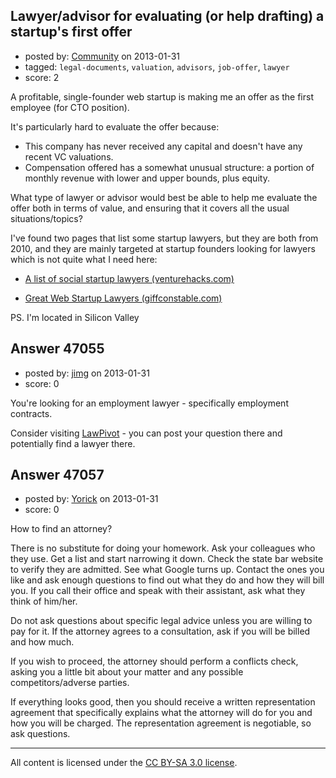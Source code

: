 ## Lawyer/advisor for evaluating (or help drafting) a startup's first offer

- posted by: [Community](https://stackexchange.com/users/-1/-1-community) on 2013-01-31
- tagged: `legal-documents`, `valuation`, `advisors`, `job-offer`, `lawyer`
- score: 2

A profitable, single-founder web startup is making me an offer as the first employee (for CTO position).

It's particularly hard to evaluate the offer because:

* This company has never received any capital and doesn't have any recent VC valuations.
* Compensation offered has a somewhat unusual structure: a portion of monthly revenue with lower and upper bounds, plus equity.

What type of lawyer or advisor would best be able to help me evaluate the offer both in terms of value, and ensuring that it covers all the usual situations/topics?

I've found two pages that list some startup lawyers, but they are both from 2010, and they are mainly targeted at startup founders looking for lawyers which is not quite what I need here:

* [A list of social startup lawyers (venturehacks.com)][1]
* [Great Web Startup Lawyers (giffconstable.com)][2]


  [1]: http://venturehacks.com/articles/social-lawyers
  [2]: http://giffconstable.com/web-startup-lawyers-list/

PS. I'm located in Silicon Valley


## Answer 47055

- posted by: [jimg](https://stackexchange.com/users/-1/2380-jimg) on 2013-01-31
- score: 0

<p>You're looking for an employment lawyer - specifically employment contracts.  </p>

<p>Consider visiting <a href="https://www.lawpivot.com/questions/employment-law/" rel="nofollow">LawPivot</a> - you can post your question there and potentially find a lawyer there.</p>



## Answer 47057

- posted by: [Yorick](https://stackexchange.com/users/-1/22512-yorick) on 2013-01-31
- score: 0

How to find an attorney?

There is no substitute for doing your homework.  Ask your colleagues who they use.  Get a list and start narrowing it down.  Check the state bar website to verify they are admitted.  See what Google turns up.  Contact the ones you like and ask enough questions to find out what they do and how they will bill you.  If you call their office and speak with their assistant, ask what they think of him/her.

Do not ask questions about specific legal advice unless you are willing to pay for it.  If the attorney agrees to a consultation, ask if you will be billed and how much.

If you wish to proceed, the attorney should perform a conflicts check, asking you a little bit about your matter and any possible competitors/adverse parties.

If everything looks good, then you should receive a written representation agreement that specifically explains what the attorney will do for you and how you will be charged.  The representation agreement is negotiable, so ask questions.  



---

All content is licensed under the [CC BY-SA 3.0 license](https://creativecommons.org/licenses/by-sa/3.0/).
